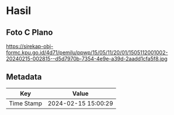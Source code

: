# Hasil

## Foto C Plano

https://sirekap-obj-formc.kpu.go.id/4d71/pemilu/ppwp/15/05/11/20/01/1505112001002-20240215-002815--d5d7970b-7354-4e9e-a39d-2aadd1cfa5f8.jpg


## Metadata

| Key        | Value               |
| ---------- | ------------------- |
| Time Stamp | 2024-02-15 15:00:29 |



